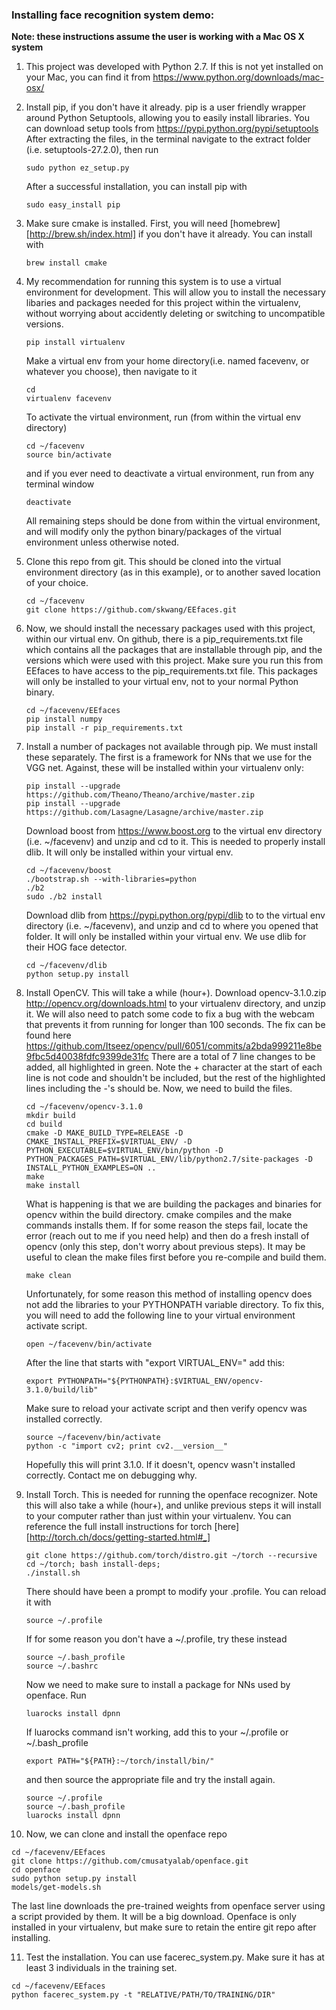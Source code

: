 ### Installing face recognition system demo:

**Note: these instructions assume the user is working with a Mac OS X system**

1. This project was developed with Python 2.7. If this is not yet installed on your Mac, you can find it from <https://www.python.org/downloads/mac-osx/>


2. Install pip, if you don't have it already. pip is a user friendly wrapper around Python Setuptools, allowing you to easily install libraries. You can download setup tools from <https://pypi.python.org/pypi/setuptools>
   After extracting the files, in the terminal navigate to the extract folder (i.e. setuptools-27.2.0), then run 
   ```
   sudo python ez_setup.py
   ```
   After a successful installation, you can install pip with
   ```
   sudo easy_install pip
   ```
   
   
3. Make sure cmake is installed. First, you will need [homebrew][http://brew.sh/index.html] if you don't have it already. You can install with 
   ```
   brew install cmake
   ```
   
   
4. My recommendation for running this system is to use a virtual environment for development. This will allow you to install the necessary libaries and packages needed for this project within the virtualenv, without worrying about accidently deleting or switching to uncompatible versions. 
   ```
   pip install virtualenv
   ```
   Make a virtual env from your home directory(i.e. named facevenv, or whatever you choose), then navigate to it
   ```
   cd
   virtualenv facevenv
   ```
   To activate the virtual environment, run (from within the virtual env directory)
   ```
   cd ~/facevenv
   source bin/activate
   ```
   and if you ever need to deactivate a virtual environment, run from any terminal window
   ```
   deactivate
   ```
   All remaining steps should be done from within the virtual environment, and will modify only the python binary/packages of the virtual environment unless otherwise noted.


5. Clone this repo from git. This should be cloned into the virtual environment directory (as in this example), or to another saved location of your choice.
   ```
   cd ~/facevenv
   git clone https://github.com/skwang/EEfaces.git
   ```


6. Now, we should install the necessary packages used with this project, within our virtual env. On github, there is a pip_requirements.txt file which contains all the packages that are installable through pip, and the versions which were used with this project. Make sure you run this from EEfaces to have access to the pip_requirements.txt file. This packages will only be installed to your virtual env, not to your normal Python binary.
   ```
   cd ~/facevenv/EEfaces
   pip install numpy
   pip install -r pip_requirements.txt
   ```
7. Install a number of packages not available through pip. We must install these separately. The first is a framework for NNs that we use for the VGG net. Against, these will be installed within your virtualenv only:
   ```
   pip install --upgrade https://github.com/Theano/Theano/archive/master.zip
   pip install --upgrade https://github.com/Lasagne/Lasagne/archive/master.zip
   ```
   Download boost from <https://www.boost.org> to the virtual env directory (i.e. ~/facevenv) and unzip and cd to it. This is needed to properly install dlib. It will only be installed within your virtual env.
   ```
   cd ~/facevenv/boost
   ./bootstrap.sh --with-libraries=python
   ./b2
   sudo ./b2 install
   ```
   Download dlib from https://pypi.python.org/pypi/dlib to to the virtual env directory (i.e. ~/facevenv), and unzip and cd to where you opened that folder. It will only be installed within your virtual env. We use dlib for their HOG face detector.
   ```
   cd ~/facevenv/dlib
   python setup.py install
   ```


8. Install OpenCV. This will take a while (hour+). Download opencv-3.1.0.zip http://opencv.org/downloads.html to your virtualenv directory, and unzip it. We will also need to patch some code to fix a bug with the webcam that prevents it from running for longer than 100 seconds. The fix can be found here https://github.com/Itseez/opencv/pull/6051/commits/a2bda999211e8be9fbc5d40038fdfc9399de31fc
   There are a total of 7 line changes to be added, all highlighted in green. Note the + character at the start of each line is not code and shouldn't be included, but the rest of the highlighted lines including the -'s should be.
   Now, we need to build the files.
   ```
   cd ~/facevenv/opencv-3.1.0
   mkdir build
   cd build
   cmake -D MAKE_BUILD_TYPE=RELEASE -D CMAKE_INSTALL_PREFIX=$VIRTUAL_ENV/ -D PYTHON_EXECUTABLE=$VIRTUAL_ENV/bin/python -D PYTHON_PACKAGES_PATH=$VIRTUAL_ENV/lib/python2.7/site-packages -D INSTALL_PYTHON_EXAMPLES=ON ..
   make
   make install
   ```
   What is happening is that we are building the packages and binaries for opencv within the build directory. cmake compiles and the make commands installs them. If for some reason the steps fail, locate the error (reach out to me if you need help) and then do a fresh install of opencv (only this step, don't worry about previous steps). It may be useful to clean the make files first before you re-compile and build them.
   ```
   make clean
   ```
   Unfortunately, for some reason this method of installing opencv does not add the libraries to your PYTHONPATH variable directory. To fix this, you will need to add the following line to your virtual environment activate script.
   ```
   open ~/facevenv/bin/activate
   ```
   After the line that starts with "export VIRTUAL_ENV=" add this:
   ```
   export PYTHONPATH="${PYTHONPATH}:$VIRTUAL_ENV/opencv-3.1.0/build/lib"
   ```
   Make sure to reload your activate script and then verify opencv was installed correctly.
   ```
   source ~/facevenv/bin/activate
   python -c "import cv2; print cv2.__version__"
   ```
   Hopefully this will print 3.1.0. If it doesn't, opencv wasn't installed correctly. Contact me on debugging why.


9. Install Torch. This is needed for running the openface recognizer. Note this will also take a while (hour+), and unlike previous steps it will install to your computer rather than just within your virtualenv. You can reference the full install instructions for torch [here][http://torch.ch/docs/getting-started.html#_]
   ```
   git clone https://github.com/torch/distro.git ~/torch --recursive
   cd ~/torch; bash install-deps;
   ./install.sh
   ```
   There should have been a prompt to modify your .profile. You can reload it with
   ```
   source ~/.profile
   ```
   If for some reason you don't have a ~/.profile, try these instead
   ```
   source ~/.bash_profile
   source ~/.bashrc
   ```
   Now we need to make sure to install a package for NNs used by openface. Run
   ```
   luarocks install dpnn
   ```
   If luarocks command isn't working, add this to your ~/.profile or ~/.bash_profile
   ```
   export PATH="${PATH}:~/torch/install/bin/"
   ```
   and then source the appropriate file and try the install again.
   ```
   source ~/.profile
   source ~/.bash_profile
   luarocks install dpnn
   ```


10. Now, we can clone and install the openface repo
   ```
   cd ~/facevenv/EEfaces
   git clone https://github.com/cmusatyalab/openface.git
   cd openface
   sudo python setup.py install
   models/get-models.sh
   ```
   The last line downloads the pre-trained weights from openface server using a script provided by them. It will be a big download. Openface is only installed in your virtualenv, but make sure to retain the entire git repo after installing.


11. Test the installation. You can use facerec_system.py. Make sure it has at least 3 individuals in the training set.
   ```
   cd ~/facevenv/EEfaces
   python facerec_system.py -t "RELATIVE/PATH/TO/TRAINING/DIR" 
   ```
